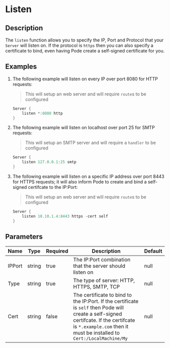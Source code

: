 # Listen

## Description

The `listen` function allows you to specify the IP, Port and Protocol that your `Server` will listen on. If the protocol is `https` then you can also specify a certificate to bind, even having Pode create a self-signed certificate for you.

## Examples

1. The following example will listen on every IP over port 8080 for HTTP requests:

    > This will setup an web server and will require `route`s to be configured

    ```powershell
    Server {
        listen *:8080 http
    }
    ```

2. The following example will listen on localhost over port 25 for SMTP requests:

    > This will setup an SMTP server and will require a `handler` to be configured

    ```powershell
    Server {
        listen 127.0.0.1:25 smtp
    }
    ```

3. The following example will listen on a specific IP address over port 8443 for HTTPS requests; it will also inform Pode to create and bind a self-signed certifcate to the IP:Port:

    > This will setup an web server and will require `route`s to be configured

    ```powershell
    Server {
        listen 10.10.1.4:8443 https -cert self
    }
    ```

## Parameters

| Name | Type | Required | Description | Default |
| ---- | ---- | -------- | ----------- | ------- |
| IPPort | string | true | The IP:Port combination that the server should listen on | null |
| Type | string | true | The type of server: HTTP, HTTPS, SMTP, TCP | null |
| Cert | string | false | The certificate to bind to the IP:Port. If the certificate is `self` then Pode will create a self-signed certifcate. If the certifcate is `*.example.com` then it must be installed to `Cert:/LocalMachine/My` | null |
